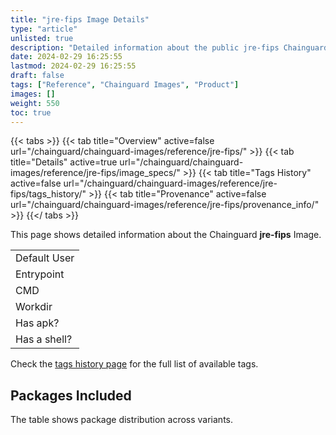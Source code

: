 ```yaml
---
title: "jre-fips Image Details"
type: "article"
unlisted: true
description: "Detailed information about the public jre-fips Chainguard Image."
date: 2024-02-29 16:25:55
lastmod: 2024-02-29 16:25:55
draft: false
tags: ["Reference", "Chainguard Images", "Product"]
images: []
weight: 550
toc: true
---
```


{{< tabs >}}
{{< tab title="Overview" active=false url="/chainguard/chainguard-images/reference/jre-fips/" >}}
{{< tab title="Details" active=true url="/chainguard/chainguard-images/reference/jre-fips/image_specs/" >}}
{{< tab title="Tags History" active=false url="/chainguard/chainguard-images/reference/jre-fips/tags_history/" >}}
{{< tab title="Provenance" active=false url="/chainguard/chainguard-images/reference/jre-fips/provenance_info/" >}}
{{</ tabs >}}

This page shows detailed information about the Chainguard **jre-fips** Image.

|              |
|--------------|
| Default User |
| Entrypoint   |
| CMD          |
| Workdir      |
| Has apk?     |
| Has a shell? |

Check the [tags history page](/chainguard/chainguard-images/reference/jre-fips/tags_history/) for the full list of available tags.

## Packages Included
The table shows package distribution across variants.

|  |
|--|

